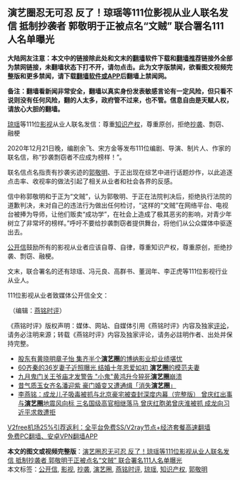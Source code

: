  <h2>演艺圈忍无可忍 反了！琼瑶等111位影视从业人联名发信 抵制抄袭者 郭敬明于正被点名“文贼” 联合署名111人名单曝光</h2> <p class="notice"><b>大陆网友注意：本文中的链接除此处和文末的<a href="https://github.com/bannedbook/fanqiang" >翻墙</a>软件下载和<a href="https://github.com/killgcd/justmysocks/blob/master/README.md">翻墙推荐</a>链接外全部为禁网链接，未翻墙状态下打不开，请勿点击。此为文字版禁闻，欲看图文视频完整版和更多禁闻，请下载<a href="https://github.com/bannedbook/fanqiang">翻墙软件或APP</a>后翻墙上禁闻网。</p><p>备注：翻墙看新闻非常安全，翻墙以真实身份发表敏感言论有一定风险，但只看不说则没有任何风险，翻的人太多，政府管不过来，也不管。信息自由是天赋人权，请放心大胆的翻墙。</b></p>  <div class="entry">  <p></p> <p><a href="https://www.bannedbook.org/bnews/tag/%e7%90%bc%e7%91%b6/" class="st_tag internal_tag" rel="tag" title="标签 琼瑶 下的日志">琼瑶</a>等111位<a href="https://www.bannedbook.org/bnews/tag/%E5%BD%B1%E8%A7%86/" class="st_tag internal_tag" rel="tag" title="标签 影视 下的日志">影视</a>从业人联名发信&#65306;尊重<a href="https://www.bannedbook.org/bnews/tag/%E7%9F%A5%E8%AF%86%E4%BA%A7%E6%9D%83/" class="st_tag internal_tag" rel="tag" title="标签 知识产权 下的日志">知识产权</a>&#65292;尊重原创&#65292;拒绝<a href="https://www.bannedbook.org/bnews/tag/%E6%8A%84%E8%A2%AD/" class="st_tag internal_tag" rel="tag" title="标签 抄袭 下的日志">抄袭</a>&#12289;剽窃&#12289;融梗</p> <p>   2020年12月21日晚&#65292;编剧余飞&#12289;宋方金等发布111位编剧&#12289;导演&#12289;制片人&#12289;作家的联名信&#65292;称&#8220;抄袭剽窃者不应成为榜样&#65281;&#8221;&#12290;</p> <p>联名信点名指责有抄袭劣迹的<a href="https://www.bannedbook.org/bnews/tag/%e9%83%ad%e6%95%ac%e6%98%8e/" class="st_tag internal_tag" rel="tag" title="标签 郭敬明 下的日志">郭敬明</a>&#12289;于正出现在综艺中进行话题炒作&#65292;以此追逐点击率&#12289;收视率的做法引起了相关从业者和社会各界的反感&#12290;</p>  <p>信中称郭敬明和于正为&#8220;文贼&#8221;&#65292;认为郭敬明&#12289;于正在法院判决后&#65292;拒绝执行法院的道歉判决&#65292;未对自己的违法行为做出任何检讨&#65292;&#8220;这样的&#8220;文贼&#8221;在网络平台&#12289;电视台被捧为导师&#65292;让他们贩卖&#8220;成功学&#8221;&#65292;在社会上造成了极其恶劣的影响&#65292;对青少年树立了非常坏的榜样&#12290;&#8221;呼吁不要给抄袭剽窃者提供舞台&#65292;将他们从公众媒体中驱逐出去&#12290;</p> <p><a href="https://www.bannedbook.org/bnews/tag/%E5%85%AC%E5%BC%80%E4%BF%A1/" class="st_tag internal_tag" rel="tag" title="标签 公开信 下的日志">公开信</a>鼓励所有的影视从业者应该自尊&#12289;自律&#65292;尊重知识产权&#65292;尊重原创&#65292;拒绝抄袭&#12289;剽窃&#12289;融梗&#12290;</p> <p>文末&#65292;联合署名的还有琼瑶&#12289;冯元良&#12289;高群书&#12289;董润年&#12289;李正虎等111位影视行业从业人&#12290;</p> <p>   111位影视从业者致媒体公开信全文&#65306;</p>  <p></p> <p>&nbsp;&#65288;编辑&#65306;<a href="https://www.bannedbook.org/bnews/tag/%e7%87%95%e9%93%ad%e6%97%b6%e8%af%84/" class="st_tag internal_tag" rel="tag" title="标签 燕铭时评 下的日志">燕铭时评</a>&#65289;</p> <p>&#12298;燕铭时评&#12299;版权声明&#65306;媒体&#12289;网站&#12289;自媒体引用&#12298;燕铭时评&#12299;内容及独家<span class='wp_keywordlink_affiliate'><a href="https://www.bannedbook.org/bnews/comments/" title="新闻评论" target="_blank">评论</a></span>&#65292;请务必注明来源&#65307;转载&#12298;燕铭时评&#12299;内容及独家评论&#65292;请务必註明作者&#12289;出处并保持完整&#12290; </p> <ul class='op-related-articles' title='相关阅读'> <li><a href='https://www.bannedbook.org/bnews/yule/20201206/1443001.html' target='_blank'>股东有黄晓明章子怡 集齐半个<b>演艺圈</b>的博纳影业却业绩堪忧</a></li> <li><a href='https://www.bannedbook.org/bnews/yule/20201121/1434441.html' target='_blank'>60齐秦的36岁妻子近照曝光 结婚十年恩爱如初 <b>演艺圈</b>的模范夫妻</a></li> <li><a href='https://www.bannedbook.org/bnews/comments/20200916/1397444.html' target='_blank'>九月鬼门关王爷庙才发警告 &quot;小鬼&quot;黄鸿升今猝死<b>演艺圈</b>崩溃</a></li> <li><a href='https://www.bannedbook.org/bnews/yule/20200904/1390637.html' target='_blank'>昔气质玉女齐名潘迎紫 豪门婚变又遭通缉「消失<b>演艺圈</b>」</a></li> <li><a href='https://www.bannedbook.org/bnews/comments/20200831/1388670.html' target='_blank'>李燕铭：成龙儿子吸毒被抓与北京豪宅被查封深度内幕（完整版） 曾庆红出事与<b>演艺圈</b>地震风向标 三名国级高官相继落马 曾庆红胞弟曾庆淮被抓 成龙向习近平求救遭拒</a></li> </ul> <p class="texttj"> <a href="https://www.bannedbook.org/forum23/topic22702.html" target="_blank">V2free机场25%引荐返利：全平台免费SS/V2ray节点+经济套餐高速翻墙</a><br/> <a href="https://github.com/bannedbook/fanqiang/wiki/%E7%A6%81%E9%97%BB%E7%BD%91%E5%AE%89%E5%8D%93%E7%BF%BB%E5%A2%99%E6%96%B0%E9%97%BBAPP" target="_blank">免费PC翻墙、安卓VPN翻墙APP</a></p><p> </p> <a name='sharetosocial'></a>       <div><b>本文的图文或视频完整版</b>：<a href='https://www.bannedbook.org/bnews/comments/20201222/1452707.html'>演艺圈忍无可忍 反了！琼瑶等111位影视从业人联名发信 抵制抄袭者 郭敬明于正被点名“文贼” 联合署名111人名单曝光</a></div>  </div><!--END ENTRY--> <div class="postfooter"> <div>本文标签：<a href="https://www.bannedbook.org/bnews/tag/%E5%85%AC%E5%BC%80%E4%BF%A1/" rel="tag">公开信</a>, <a href="https://www.bannedbook.org/bnews/tag/%E5%BD%B1%E8%A7%86/" rel="tag">影视</a>, <a href="https://www.bannedbook.org/bnews/tag/%E6%8A%84%E8%A2%AD/" rel="tag">抄袭</a>, <a href="https://www.bannedbook.org/bnews/tag/%e6%bc%94%e8%89%ba%e5%9c%88/" rel="tag">演艺圈</a>, <a href="https://www.bannedbook.org/bnews/tag/%e7%87%95%e9%93%ad%e6%97%b6%e8%af%84/" rel="tag">燕铭时评</a>, <a href="https://www.bannedbook.org/bnews/tag/%e7%90%bc%e7%91%b6/" rel="tag">琼瑶</a>, <a href="https://www.bannedbook.org/bnews/tag/%E7%9F%A5%E8%AF%86%E4%BA%A7%E6%9D%83/" rel="tag">知识产权</a>, <a href="https://www.bannedbook.org/bnews/tag/%e9%83%ad%e6%95%ac%e6%98%8e/" rel="tag">郭敬明</a></div>  </div><!--END POSTFOOTER--> 